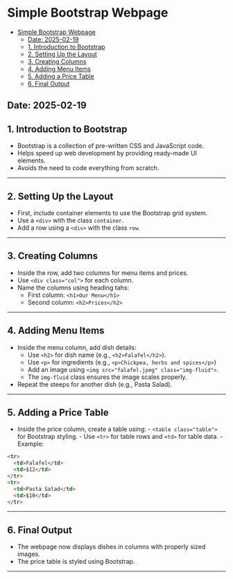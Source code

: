 # Simple Bootstrap Webpage

<!--toc:start-->

- [Simple Bootstrap Webpage](#simple-bootstrap-webpage)
  - [Date: 2025-02-19](#date-2025-02-19)
  - [1. Introduction to Bootstrap](#1-introduction-to-bootstrap)
  - [2. Setting Up the Layout](#2-setting-up-the-layout)
  - [3. Creating Columns](#3-creating-columns)
  - [4. Adding Menu Items](#4-adding-menu-items)
  - [5. Adding a Price Table](#5-adding-a-price-table)
  - [6. Final Output](#6-final-output)
  <!--toc:end-->

## Date: 2025-02-19

## 1. Introduction to Bootstrap

- Bootstrap is a collection of pre-written CSS and JavaScript code.
- Helps speed up web development by providing ready-made UI elements.
- Avoids the need to code everything from scratch.

---

## 2. Setting Up the Layout

- First, include container elements to use the Bootstrap grid system.
- Use a `<div>` with the class `container`.
- Add a row using a `<div>` with the class `row`.

---

## 3. Creating Columns

- Inside the row, add two columns for menu items and prices.
- Use `<div class="col">` for each column.
- Name the columns using heading tahs:
  - First column: `<h1>Our Menu</h1>`
  - Second column: `<h2>Prices</h2>`

---

## 4. Adding Menu Items

- Inside the menu column, add dish details:
  - Use `<h2>` for dish name (e.g., `<h2>Falafel</h2>`).
  - Use `<p>` for ingredients (e.g., `<p>Chickpea, herbs and spices</p>`)
  - Add an image using `<img src="falafel.jpeg" class="img-fluid">`.
  - The `img-fluid` class ensures the image scales properly.
- Repeat the steeps for another dish (e.g., Pasta Salad).

---

## 5. Adding a Price Table

- Inside the price column, create a table using: - `<table class="table">` for Bootstrap styling. - Use `<tr>` for table rows and `<td>` for table data. - Example:

```html
<tr>
  <td>Falafel</td>
  <td>$12</td>
</tr>
<tr>
  <td>Pasta Salad</td>
  <td>$10</td>
</tr>
```

---

## 6. Final Output

- The webpage now displays dishes in columns with properly sized images.
- The price table is styled using Bootstrap.

---
